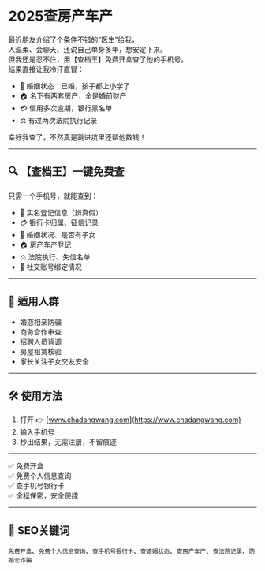 # 2025查房产车产

最近朋友介绍了个条件不错的“医生”给我，  
人温柔、会聊天、还说自己单身多年，想安定下来。  
但我还是忍不住，用【查档王】免费开盒查了他的手机号。  
结果直接让我冷汗直冒：

- 💍 婚姻状态：已婚，孩子都上小学了  
- 🏠 名下有两套房产，全是婚前财产  
- 💳 信用多次逾期，银行黑名单  
- ⚖️ 有过两次法院执行记录

幸好我查了，不然真是跳进坑里还帮他数钱！

---

## 🔍 【查档王】一键免费查

只需一个手机号，就能查到：

- 📛 实名登记信息（辨真假）  
- 💳 银行卡归属、征信记录  
- 💍 婚姻状况、是否有子女  
- 🏠 房产车产登记  
- ⚖️ 法院执行、失信名单  
- 📲 社交账号绑定情况

---

## 🎯 适用人群

- 婚恋相亲防骗  
- 商务合作审查  
- 招聘人员背调  
- 房屋租赁核验  
- 家长关注子女交友安全

---

## 🛠️ 使用方法

1. 打开 👉 [www.chadangwang.com](https://www.chadangwang.com)  
2. 输入手机号  
3. 秒出结果，无需注册，不留痕迹

---

✅ 免费开盒  
✅ 免费个人信息查询  
✅ 查手机号银行卡  
✅ 全程保密，安全便捷

---

## 🔑 SEO关键词

`免费开盒`、`免费个人信息查询`、`查手机号银行卡`、`查婚姻状态`、`查房产车产`、`查法院记录`、`防婚恋诈骗`
